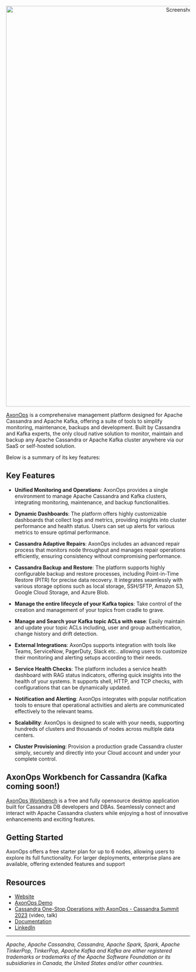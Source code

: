 <p align="center"><img width="1095" alt="Screenshot 2024-11-04 at 13 30 45" src="https://github.com/user-attachments/assets/030f5d41-a916-495e-b818-24dcd3661422"></p>


[AxonOps](https://axonops.com) is a comprehensive management platform designed for Apache Cassandra and Apache Kafka, offering a suite of tools to simplify monitoring, maintenance, backups and development. Built by Cassandra and Kafka experts, the only cloud native solution to monitor, maintain and backup any Apache Cassandra or Apache Kafka cluster anywhere via our SaaS or self-hosted solution.

Below is a summary of its key features:

## Key Features

- **Unified Monitoring and Operations**: AxonOps provides a single environment to manage Apache Cassandra and Kafka clusters, integrating monitoring, maintenance, and backup functionalities.

- **Dynamic Dashboards**: The platform offers highly customizable dashboards that collect logs and metrics, providing insights into cluster performance and health status. Users can set up alerts for various metrics to ensure optimal performance.

- **Cassandra Adaptive Repairs**: AxonOps includes an advanced repair process that monitors node throughput and manages repair operations efficiently, ensuring consistency without compromising performance.

- **Cassandra Backup and Restore**: The platform supports highly configurable backup and restore processes, including Point-in-Time Restore (PITR) for precise data recovery. It integrates seamlessly with various storage options such as local storage, SSH/SFTP, Amazon S3, Google Cloud Storage, and Azure Blob.

- **Manage the entire lifecycle of your Kafka topics**: Take control of the creation and management of your topics from cradle to grave.
  
- **Manage and Search your Kafka topic ACLs with ease**: Easily maintain and update your topic ACLs including, user and group authentication, change history and drift detection.

- **External Integrations**: AxonOps supports integration with tools like Teams, ServiceNow, PagerDuty, Slack etc.. allowing users to customize their monitoring and alerting setups according to their needs.

- **Service Health Checks**: The platform includes a service health dashboard with RAG status indicators, offering quick insights into the health of your systems. It supports shell, HTTP, and TCP checks, with configurations that can be dynamically updated.

- **Notification and Alerting**: AxonOps integrates with popular notification tools to ensure that operational activities and alerts are communicated effectively to the relevant teams.

- **Scalability**: AxonOps is designed to scale with your needs, supporting hundreds of clusters and thousands of nodes across multiple data centers.

- **Cluster Provisioning**: Provision a production grade Cassandra cluster simply, securely and directly into your Cloud account and under your complete control.


## AxonOps Workbench for Cassandra (Kafka coming soon!)

[AxonOps Workbench](https://github.com/axonops/axonops-workbench-cassandra) is a free and fully opensource desktop application built for Cassandra DB developers and DBAs. Seamlessly connect and interact with Apache Cassandra clusters while enjoying a host of innovative enhancements and exciting features.

## Getting Started

AxonOps offers a free starter plan for up to 6 nodes, allowing users to explore its full functionality. For larger deployments, enterprise plans are available, offering extended features and support

## Resources
- [Website](https://axonops.com/)
- [AxonOps Demo](https://axonops.com/demo-sandbox/)
- [Cassandra One-Stop Operations with AxonOps - Cassandra Summit 2023](https://www.youtube.com/watch?v=7pfMz2vsGYY) (video, talk)
- [Documentation](https://docs.axonops.com/)
- [LinkedIn](https://www.linkedin.com/company/axonops/)

***

*Apache, Apache Cassandra, Cassandra, Apache Spark, Spark, Apache TinkerPop, TinkerPop, Apache Kafka and Kafka are either registered trademarks or trademarks of the Apache Software Foundation or its subsidiaries in Canada, the United States and/or other countries.*
